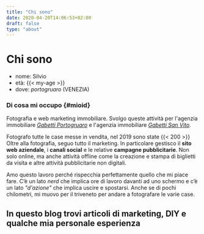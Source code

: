 ```yaml
---
title: "Chi sono"
date: 2020-04-20T14:06:53+02:00
draft: false
type: "about"
---
```

# Chi sono

* nome: Silvio
* età: {{< my-age >}}
* dove: *portogruaro* (VENEZIA)

### Di cosa mi occupo {#mioid}

Fotografia e web marketing immobiliare. Svolgo queste attività per l'agenzia immobiliare [*Gabetti Portogruaro*](http://www.immobiliarenordest.it) e l'agenzia immobiliare [*Gabetti San Vito*](http://sanvitoaltagliamento.immobiliarenordest.it).  



Fotografo tutte le case messe in vendita, nel 2019 sono state {{< 200 >}}  
Oltre alla fotografia, seguo tutto il marketing. In particolare gestisco il **sito web aziendale**, i **canali social** e le relative **campagne pubblicitarie**. Non solo online, ma anche attività offline come la creazione e stampa di biglietti da visita e altre attività pubblicitarie non digitali.  

Amo questo lavoro perché rispecchia perfettamente quello che mi piace fare. C’è un lato *nerd* che implica ore di lavoro davanti ad uno schermo e c’è un lato *"d'azione"* che implica uscire e spostarsi. Anche se di pochi chilometri, mi muovo per il triveneto per andare a fotografare le varie case.

## In questo blog trovi articoli di marketing, DIY e qualche mia personale esperienza





